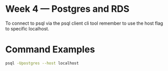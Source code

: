 # Week 4 — Postgres and RDS

To connect to psql via the psql client cli tool remember to use the host flag to specific localhost.

# **Command Examples**

```bash
psql -Upostgres --host localhost
```
